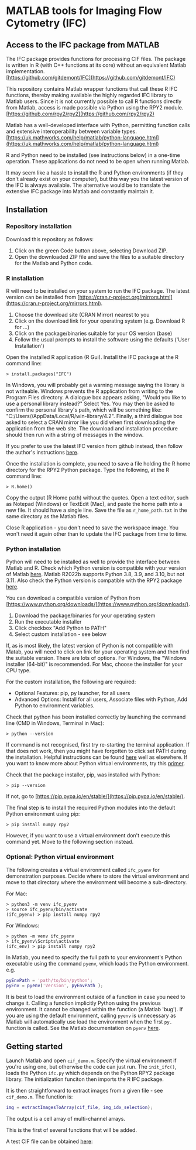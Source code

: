 # MATLAB tools for Imaging Flow Cytometry (IFC)

## Access to the IFC package from MATLAB

The IFC package provides functions for processing CIF files. The package is written in R (with C++ functions at its core) without an equivalent Matlab implementation.  
[https://github.com/gitdemont/IFC](https://github.com/gitdemont/IFC)

This repository contains Matlab wrapper functions that call these R IFC functions, thereby making available the highly regarded IFC library to Matlab users. Since it is not currently possible to call R functions directly from Matlab, access is made possible via Python using the RPY2 module. 
[https://github.com/rpy2/rpy2](https://github.com/rpy2/rpy2)

Matlab has a well-developed interface with Python, permitting function calls and extensive interoperability between variable types.
[https://uk.mathworks.com/help/matlab/python-language.html](https://uk.mathworks.com/help/matlab/python-language.html)

R and Python need to be installed (see instructions below) in a one-time operation. These applications do not need to be open when running Matlab.

It may seem like a hassle to install the R and Python environments (if they don't already exist on your computer), but this way you the latest version of the IFC is always available. The alternative would be to translate the extensive IFC package into Matlab and constantly maintain it. 
  

## Installation

### Repository installation

Download this repository as follows:

1. Click on the green Code button above, selecting Download ZIP. 
2. Open the downloaded ZIP file and save the files to a suitable directory for the Matlab and Python code.


### R installation

R will need to be installed on your system to run the IFC package. The latest version can be installed from [https://cran.r-project.org/mirrors.html](https://cran.r-project.org/mirrors.html). 

1. Choose the download site (CRAN Mirror) nearest to you
2. Click on the download link for your operating system (e.g. Download R for ...)
3. Click on the package/binaries suitable for your OS version (base)
4. Follow the usual prompts to install the software using the defaults ('User Installation')

Open the installed R application (R Gui). Install the IFC package at the R command line:
```Unix
> install.packages("IFC") 
```
In Windows, you will probably get a warning message saying the library is not writeable. Windows prevents the R application from writing to the Program Files directory. A dialogue box appears asking, "Would you like to use a personal library instead?" Select Yes. You may then be asked to confirm the personal library's path, which will be something like: "C:/Users/<you>/AppData/Local/R/win-library/4.2". Finally, a third dialogue box asked to select a CRAN mirror like you did when first downloading the application from the web site. The download and installation procedure should then run with a string of messages in the window.

If you prefer to use the latest IFC version from github instead, then follow the author's instructions [here](https://github.com/gitdemont/IFC).

Once the installation is complete, you need to save a file holding the R home directory for the RPY2 Python package. Type the following, at the R command line:
```Unix
> R.home()
```
Copy the output (R Home path) without the quotes. Open a text editor, such as Notepad (Windows) or TextEdit (Mac), and paste the home path into a new file. It should have a single line. Save the file as <code>r_home_path.txt</code> in the same directory as the Matlab files.

Close R application - you don't need to save the workspace image. You won't need it again other than to update the IFC package from time to time.

### Python installation

Python will need to be installed as well to provide the interface between Matlab and R. Check which Python version is compatible with your version of Matlab [here](https://uk.mathworks.com/support/requirements/python-compatibility.html). Matlab R2022b supports Python 3.8, 3.9, and 3.10, but not 3.11. Also check the Python version is compatible with the RPY2 package [here](https://github.com/rpy2/rpy2).

You can download a compatible version of Python from [https://www.python.org/downloads/](https://www.python.org/downloads/).

1. Download the package/binaries for your operating system
2. Run the executable installer
3. Click checkbox "Add Python to PATH"
4. Select custom installation - see below

If, as is most likely, the latest version of Python is not compatible with Matab, you will need to click on link for your operating system and then find the suitable version. There are lots of options. For Windows, the "Windows installer (64-bit)" is recommended. For Mac, choose the installer for your CPU type.  

For the custom installation, the following are required:
 - Optional Features: pip, py launcher, for all users
 - Advanced Options: Install for all users, Associate files with Python, Add Python to environment variables.

Check that python has been installed correctly by launching the command line (CMD in Windows, Terminal in Mac):
```Unix
> python --version
```

If command is not recognised, first try re-starting the terminal application. If that does not work, then you might have forgotten to click set PATH during the installation. Helpful instructions can be found [here](https://www.digitalocean.com/community/tutorials/install-python-windows-10as) well as elsewhere. If you want to know more about Python virtual environments, try this [primer](https://realpython.com/python-virtual-environments-a-primer/).

Check that the package installer, pip, was installed with Python:

```Unix
> pip --version
```

If not, go to [https://pip.pypa.io/en/stable/](https://pip.pypa.io/en/stable/).

The final step is to install the required Python modules into the default Python environment using pip:
```Unix
> pip install numpy rpy2
```

However, if you want to use a virtual environment don't execute this command yet. Move to the following section instead.

### Optional: Python virtual environment

The following creates a virtual environment called <code>ifc_pyenv</code> for demonstration purposes. Decide where to store the virtual environment and move to that directory where the environment will become a sub-directory. 

For Mac:
```Unix
> python3 -m venv ifc_pyenv
> source ifc_pyenv/bin/activate
(ifc_pyenv) > pip install numpy rpy2
```

For Windows:
```Unix
> python -m venv ifc_pyenv
> ifc_pyenv\Scripts\activate
(ifc_env) > pip install numpy rpy2
```

In Matlab, you need to specify the full path to your environment's Python executable using the command <code>pyenv</code>, which loads the Python environment. e.g.
```Matlab
pyEnvPath = 'path/to/bin/python'; 
pyEnv = pyenv('Version', pyEnvPath );
```
It is best to load the environment outside of a function in case you need to change it. Calling a function implicitly Python using the previous environment. It cannot be changed within the function (a Matlab 'bug'). If you are using the default environment, calling <code>pyenv</code> is unnecessary as Matlab will automatically use load the environment when the first <code>py.</code> function is called. See the Matlab documentation on <code>pyenv</code> [here](https://uk.mathworks.com/help/matlab/ref/pyenv.html).


## Getting started

Launch Matlab and open <code>cif_demo.m</code>. Specify the virtual environment if you're using one, but otherwise the code can just run. The <code>init_ifc()</code>, loads the Python <code>ifc.py</code> which depends on the Python RPY2 package library. The initialization funciton then imports the R IFC package.  

It is then straightforward to extract images from a given file - see <code>cif_demo.m</code>. The function is:

```Matlab
img = extractImagesToArray(cif_file, img_idx_selection);
```
The output is a cell array of multi-channel arrays.

This is the first of several functions that will be added.

A test CIF file can be obtained [here](https://drive.google.com/file/d/1F2P3BPfnDOwwUzirtLN-WbPVb-pM1HQ-/view?usp=share_link): 

